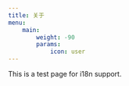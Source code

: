 ```yaml
---
title: 关于
menu:
    main: 
        weight: -90
        params:
            icon: user
---
```


This is a test page for i18n support.